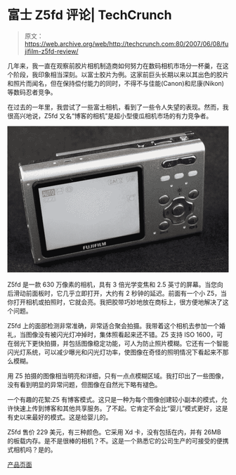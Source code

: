 # 富士 Z5fd 评论| TechCrunch

> 原文：<https://web.archive.org/web/http://techcrunch.com:80/2007/06/08/fujifilm-z5fd-review/>

几年来，我一直在观察前胶片相机制造商如何努力在数码相机市场分一杯羹，在这个阶段，我印象相当深刻。以富士胶片为例。这家前巨头长期以来以其出色的胶片和照片而闻名，但在保持偿付能力的同时，不得不与佳能(Canon)和尼康(Nikon)等数码忍者竞争。

在过去的一年里，我尝试了一些富士相机，看到了一些令人失望的表现。然而，我很高兴地说，Z5fd 又名“博客的相机”是超小型傻瓜相机市场的有力竞争者。

![img_7205.jpg](img/9121b45dc3b6003cd492adef31ca5999.png)

Z5fd 是一款 630 万像素的相机，具有 3 倍光学变焦和 2.5 英寸的屏幕。当您向后滑动前面板时，它几乎立即打开，大约有 2 秒钟的延迟。前面有一个小 Z5，当你打开相机或拍照时，它就会亮。我把胶带巧妙地放在商标上，很方便地解决了这个问题。

Z5fd 上的面部检测非常准确，非常适合聚会拍摄。我带着这个相机去参加一个婚礼，当图像没有被闪光灯冲掉时，集体照看起来还不错。Z5 支持 ISO 1600，可在弱光下更快拍摄，并包括图像稳定功能，可人为防止照片模糊。它还有一个智能闪光灯系统，可以减少曝光和闪光灯功率，使图像在奇怪的照明情况下看起来不那么模糊。

用 Z5 拍摄的图像相当明亮和详细，只有一点点模糊区域。我打印出了一些图像，没有看到明显的异常问题，但图像在自然光下略有褪色。

一个有趣的花絮:Z5 有博客模式。这只是一种为每个图像创建较小副本的模式，允许快速上传到博客和其他共享服务。了不起。它肯定不会比“婴儿”模式更好，这是有史以来最好的模式。这是给婴儿的。

Z5fd 售价 229 美元，有三种颜色。它采用 Xd 卡，没有包括在内，并有 26MB 的板载内存。是不是很棒的相机？不。这是一个熟悉它的公司生产的可接受的便携式相机吗？是的。

[产品页面](https://web.archive.org/web/20140824181240/http://www.fujifilmusa.com/JSP/fuji/epartners/PRNewsDetail.jsp?DBID=NEWS_861802)